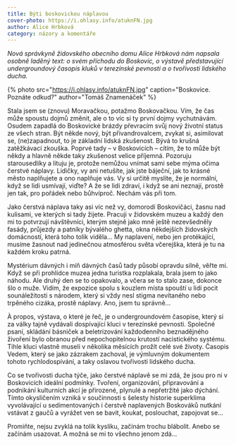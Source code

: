 ```yaml
---
title: Býti boskovickou náplavou
cover-photo: https://i.ohlasy.info/atuknFN.jpg
author: Alice Hrbková
category: názory a komentáře
---
```


*Nová správkyně židovského obecního domu Alice Hrbková nám napsala osobně laděný text: o svém příchodu do Boskovic, o výstavě představující undergroundový časopis kluků v terezínské pevnosti a o tvořivosti lidského ducha.*

{% photo src="https://i.ohlasy.info/atuknFN.jpg" caption="Boskovice. Poznáte odkud?" author="Tomáš Znamenáček" %}

Stala jsem se (znovu) Moravačkou, potažmo Boskovačkou. Vím, že čas může spoustu dojmů změnit, ale o to víc si ty první dojmy vychutnávám. Osudem zapadlá do Boskovické brázdy převracím svůj nový životní status ze všech stran. Být někde nový, být přivandrovalcem, zvykat si, asimilovat se, (ne)zapadnout, to je základní lidská zkušenost. Bývá to krušná zatěžkávací zkouška. Poprvé tady – v Boskovicích – cítím, že to může být někdy a hlavně někde taky zkušenost velice příjemná. Pozoruju starousedlíky a lituju je, protože nemůžou vnímat sami sebe mýma očima čerstvé náplavy. Lidičky, vy ani netušíte, jak jste báječní, jak to krásné město naplňujete a ono naplňuje vás. Vy si určitě myslíte, že je normální, když se lidi usmívají, viďte? A že se lidi zdraví, i když se ani neznají, prostě jen tak, pro pořádek nebo bůhvíproč. Nechám vás při tom.

Jako čerstvá náplava taky asi víc než vy, domorodí Boskovičáci, žasnu nad kulisami, ve kterých si tady žijete. Pracuji v židovském muzeu a každý den mi to potvrzují návštěvníci, kterým stejně jako mně ještě nezevšedněly fasády, průjezdy a patníky bývalého ghetta, okna někdejších židovských domácností, která toho tolik viděla… My naplavení, nebo jen protékající, musíme žasnout nad jedinečnou atmosférou světa včerejška, která je tu na každém kroku patrná.

Mystérium dávných i míň dávných časů tady působí opravdu silně, věřte mi. Když se při prohlídce muzea jedna turistka rozplakala, brala jsem to jako náhodu. Ale druhý den se to opakovalo, a včera se to stalo zase, dokonce šlo o muže. Vidím, že expozice spolu s kouzlem místa spouští u lidí pocit sounáležitosti s národem, který si vždy nesl stigma nevítaného nebo trpěného cizáka, prostě náplavy. Ano, jsem tu správně…

À propos, výstava, o které je řeč, je o undergroundovém časopise, který si za války tajně vydávali dospívající kluci v terezínské pevnosti. Společné psaní, skládání básniček a beletrizování každodenního beznadějného živoření bylo obranou před nepochopitelnou krutostí nacistického systému. Tihle kluci vlastně museli v několika měsících prožít celé své životy. Časopis Vedem, který se jako zázrakem zachoval, je výmluvným dokumentem tohoto rychlodospívání, a taky oslavou tvořivosti lidského ducha.

Co se tvořivosti ducha týče, jako čerstvé náplavě se mi zdá, že jsou pro ni v Boskovicích ideální podmínky. Tvoření, organizování, připravování a podnikání kulturních akcí je přirozené, plynulé a nepřetržité jako dýchání. Tímto okysličením vzniká v součinnosti s šelesty historie superklima vyvolávající u sedimentovaných i čerstvě naplavených Boskováků nutkání vstávat z gaučů a vyrážet ven se bavit, koukat, poslouchat, zapojovat se…

Promiňte, nejsu zvyklá na tolik kyslíku, začínám trochu blábolit. Anebo se začínám usazovat. A možná se mi to všechno jenom zdá…
